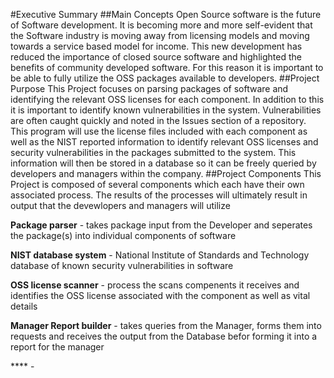 #Executive Summary
##Main Concepts
Open Source software is the future of Software development. It is becoming more and more self-evident that the Software industry is moving away from licensing models and moving towards a service based model for income. This new development has reduced the importance of closed source software and highlighted the benefits of community developed software. For this reason it is important to be able to fully utilize the OSS packages available to developers.
##Project Purpose
This Project focuses on parsing packages of software and identifying the relevant OSS licenses for each component. In addition to this it is important to identify known vulnerabilities in the system. Vulnerabilities are often caught quickly and noted in the Issues section of a repository. This program will use the license files included with each component as well as the NIST reported information to identify relevant OSS licenses and security vulnerabilities in the packages submitted to the system. 
This information will then be stored in a database so it can be freely queried by developers and managers within the company.
##Project Components
This Project is composed of several components which each have their own associated process. The results of the processes will ultimately result in output that the devewlopers and managers will utilize

**Package parser** - takes package input from the Developer and seperates the package(s) into individual components of software

**NIST database system** - National Institute of Standards and Technology database of known security vulnerabilities in software

**OSS license scanner** - process the scans compenents it receives and identifies the OSS license associated with the component as well as vital details

**Manager Report builder** - takes queries from the Manager, forms them into requests and receives the output from the Database befor forming it into a report for the manager

**** - 

